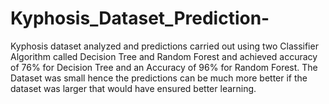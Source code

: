 # Kyphosis_Dataset_Prediction-
Kyphosis dataset analyzed and predictions carried out using two Classifier Algorithm called Decision Tree and Random Forest and achieved accuracy of 76% for Decision Tree and an Accuracy of 96% for Random Forest. The Dataset was small hence the predictions can be much more better if the dataset was larger that would have ensured better learning.
